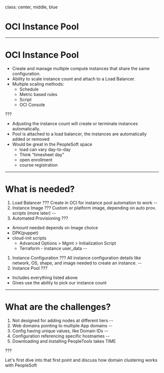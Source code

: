 class: center, middle, blue

# OCI Instance Pool

---

# OCI Instance Pool

* Create and manage multiple compute instances that share the same configuration. 
* Ability to scale instance count and attach to a Load Balancer. 
* Multiple scaling methods:
    * Schedule
    * Metric based rules
    * Script
    * OCI Console

???

* Adjusting the instance count will create or terminate instances automatically. 
* Pool is attached to a load balancer, the instances are automatically added or removed
* Would be great in the PeopleSoft space
    * load can vary day-to-day
    * Think “timesheet day”
    * open enrollment
    * course registration

---

# What is needed?

1. Load Balancer
???
Create in OCI for instance pool automation to work
--
1. Instance Image
???
Custom or platform image, depending on auto prov. scripts (more later)
--
1. Automated Provisioning 
???
* Amount needed depends on Image choice
* DPK(puppet) 
* cloud-init scripts
    * Advanced Options > Mgmt > Initialization Script
    * Terraform - instance user_data
--
1. Instance Configuration
???
All instance configuration details like network, OS, shape, and image needed to create an instance. 
--
1. Instance Pool
???
* Includes everything listed above
* Gives use the ability to pick our instance count

---

# What are the challenges?

1. Not designed for adding nodes at different tiers
--
1. Web domains pointing to multiple App domains
--
1. Config having unique values, like Domain IDs 
--
1. Configuration referencing specific hostnames
--
1. Downloading and installing PeopleTools takes TIME

???

Let's first dive into that first point and discuss how domain clustering works with PeopleSoft